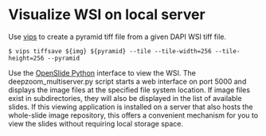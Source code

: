 # Visualize WSI on local server

Use [vips](https://github.com/libvips/libvips) to create a pyramid tiff file from a given DAPI WSI tiff file.
```
$ vips tiffsave ${img} ${pyramid} --tile --tile-width=256 --tile-height=256 --pyramid
```

Use the [OpenSlide Python](https://github.com/openslide/openslide-python) interface to view the WSI.
The deepzoom_multiserver.py script starts a web interface on port 5000 and displays the image files at the specified file system location.
If image files exist in subdirectories, they will also be displayed in the list of available slides.
If this viewing application is installed on a server that also hosts the whole-slide image repository, this offers a convenient mechanism for you to view the slides without requiring local storage space.
